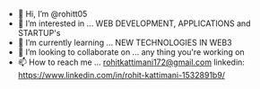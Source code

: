 - 👋 Hi, I’m @rohitt05
- 👀 I’m interested in ... WEB DEVELOPMENT, APPLICATIONS and STARTUP's
- 🌱 I’m currently learning ... NEW TECHNOLOGIES IN WEB3
- 💞️ I’m looking to collaborate on ... any thing you're working on
- 📫 How to reach me ... rohitkattimani172@gmail.com  linkedin: https://www.linkedin.com/in/rohit-kattimani-1532891b9/


